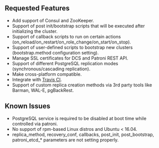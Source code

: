 Requested Features
------------------

* Add support of Consul and ZooKeeper.
* Support of post init/bootstrap scripts that will be executed after initializing the cluster.
* Support of callback scripts to run on certain actions (on_reload/on_restart/on_role_change/on_start/on_stop).
* Support of user-defined scripts to bootstrap new clusters (bootstrap.method configuration setting).
* Manage SSL certificates for DCS and Patroni REST API.
* Support of different PostgreSQL replication modes (synchronous/cascading replication).
* Make cross-platform compatible.
* Integrate with [Travis CI](https://travis-ci.org/).
* Support of custom replica creation methods via 3rd party tools like Barman, WAL-E, pgBackRest.

Known Issues
------------

* PostgreSQL service is required to be disabled at boot time while controlled via patroni.
* No support of rpm-based Linux distros and Ubuntu < 16.04.
* replica_method, recovery_conf, callbacks, post_init, post_bootstrap, patroni_etcd_* parameters are not setting properly.
